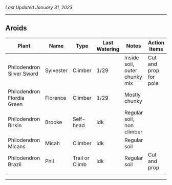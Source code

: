 *Last Updated January 31, 2023*

---

## Aroids

| Plant                      | Name      | Type           | Last Watering | Notes                         | Action Items          |
| -------------------------- | --------- | -------------- | ------------- | ----------------------------- | --------------------- |
| Philodendron Silver Sword  | Sylvester | Climber        | 1/29          | Inside soil, outer chunky mix | Cut and prop for pole |
| Philodendron Flordia Green | Florence  | Climber        | 1/29          | Mostly chunky                 |                       |
| Philodendron Birkin        | Brooke    | Self-head      | idk           | Regular soil, non climber     |                       |
| Philodendron Micans        | Micah     | Climber        | idk           | Regular soil                  |                       |
| Philodendron Brazil        | Phil      | Trail or Climb | idk           | Regular soil                  | Cut and prop          |
|                            |           |                |               |                               |                       |


---
